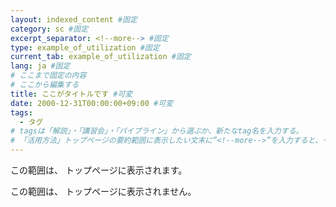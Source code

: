 ```yaml
---
layout: indexed_content #固定
category: sc #固定
excerpt_separator: <!--more--> #固定
type: example_of_utilization #固定
current_tab: example_of_utilization #固定
lang: ja #固定
# ここまで固定の内容
# ここから編集する
title: ここがタイトルです #可変
date: 2000-12-31T00:00:00+09:00 #可変
tags: 
  - タグ
# tagsは「解説」・「講習会」・「パイプライン」から選ぶか、新たなtag名を入力する。
# 「活用方法」トップページの要約範囲に表示したい文末に”<!--more-->”を入力すると、それ以降の内容が非表示となる。
---
```

この範囲は、
トップページに表示されます。


<!--more-->

この範囲は、
トップページに表示されません。
